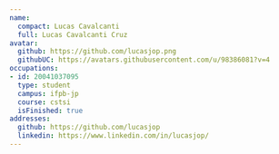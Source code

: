 ```yaml
---
name:
  compact: Lucas Cavalcanti
  full: Lucas Cavalcanti Cruz
avatar:
  github: https://github.com/lucasjop.png
  githubUC: https://avatars.githubusercontent.com/u/98386081?v=4
occupations:
- id: 20041037095
  type: student
  campus: ifpb-jp
  course: cstsi
  isFinished: true
addresses:
  github: https://github.com/lucasjop
  linkedin: https://www.linkedin.com/in/lucasjop/
---
```

